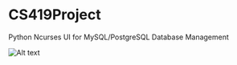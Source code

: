 # CS419Project 
Python Ncurses UI for MySQL/PostgreSQL Database Management

![Alt text](https://cloud.githubusercontent.com/assets/8766167/9319235/0704f45a-4501-11e5-8d30-130c10939173.png "Select RDBMS")

